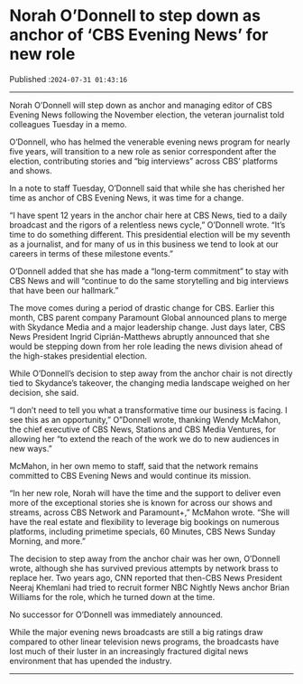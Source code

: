 # Norah O’Donnell to step down as anchor of ‘CBS Evening News’ for new role

Published :`2024-07-31 01:43:16`

---

Norah O’Donnell will step down as anchor and managing editor of CBS Evening News following the November election, the veteran journalist told colleagues Tuesday in a memo.

O’Donnell, who has helmed the venerable evening news program for nearly five years, will transition to a new role as senior correspondent after the election, contributing stories and “big interviews” across CBS’ platforms and shows.

In a note to staff Tuesday, O’Donnell said that while she has cherished her time as anchor of CBS Evening News, it was time for a change.

“I have spent 12 years in the anchor chair here at CBS News, tied to a daily broadcast and the rigors of a relentless news cycle,” O’Donnell wrote. “It’s time to do something different. This presidential election will be my seventh as a journalist, and for many of us in this business we tend to look at our careers in terms of these milestone events.”

O’Donnell added that she has made a “long-term commitment” to stay with CBS News and will “continue to do the same storytelling and big interviews that have been our hallmark.”

The move comes during a period of drastic change for CBS. Earlier this month, CBS parent company Paramount Global announced plans to merge with Skydance Media and a major leadership change. Just days later, CBS News President Ingrid Ciprián-Matthews abruptly announced that she would be stepping down from her role leading the news division ahead of the high-stakes presidential election.

While O’Donnell’s decision to step away from the anchor chair is not directly tied to Skydance’s takeover, the changing media landscape weighed on her decision, she said.

“I don’t need to tell you what a transformative time our business is facing. I see this as an opportunity,” O”Donnell wrote, thanking Wendy McMahon, the chief executive of CBS News, Stations and CBS Media Ventures, for allowing her “to extend the reach of the work we do to new audiences in new ways.”

McMahon, in her own memo to staff, said that the network remains committed to CBS Evening News and would continue its mission.

“In her new role, Norah will have the time and the support to deliver even more of the exceptional stories she is known for across our shows and streams, across CBS Network and Paramount+,” McMahon wrote. “She will have the real estate and flexibility to leverage big bookings on numerous platforms, including primetime specials, 60 Minutes, CBS News Sunday Morning, and more.”

The decision to step away from the anchor chair was her own, O’Donnell wrote, although she has survived previous attempts by network brass to replace her. Two years ago, CNN reported that then-CBS News President Neeraj Khemlani had tried to recruit former NBC Nightly News anchor Brian Williams for the role, which he turned down at the time.

No successor for O’Donnell was immediately announced.

While the major evening news broadcasts are still a big ratings draw compared to other linear television news programs, the broadcasts have lost much of their luster in an increasingly fractured digital news environment that has upended the industry.

---

